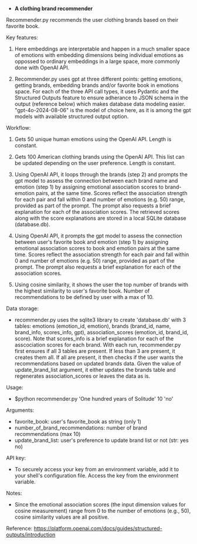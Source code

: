 * **A clothing brand recommender**


Recommender.py recommends the user clothing brands based on their favorite book. 

Key features:
1. Here embeddings are interpretable and happen in a much smaller space of emotions with embedding dimensions being individual emotions as oppossed to ordinary embeddings in a large space, more commonly done with OpenAI API.

2. Recommender.py uses gpt at three different points: getting emotions, getting brands, embedding brands and/or favorite book in emotions space. For each of the three API call types, it uses Pydantic and the Structured Outputs feature to ensure adherance to JSON schema in the output (reference below) which makes database data modeling easier. "gpt-4o-2024-08-06" is the model of choice here, as it is among the gpt models with available structured output option. 

Workflow:
1. Gets 50 unique human emotions using the OpenAI API. Length is constant.

2. Gets 100 American clothing brands using the OpenAI API. This list can be updated depending on the user preference. Length is constant.

3. Using OpenAI API, it loops through the brands (step 2) and prompts the gpt model to assess the connection between each brand name and emotion (step 1) by assigning emotional association scores to brand-emotion pairs, at the same time. Scores reflect the association strength for each pair and fall within 0 and number of emotions (e.g. 50) range, provided as part of the prompt. The prompt also requests a brief explanation for each of the association scores. The retrieved scores along with the score explanations are stored in a local SQLite database (database.db).

4. Using OpenAI API, it prompts the gpt model to assess the connection between user's favorite book and emotion (step 1) by assigning emotional association scores to book and emotion pairs at the same time. Scores reflect the association strength for each pair and fall within 0 and number of emotions (e.g. 50) range, provided as part of the prompt. The prompt also requests a brief explanation for each of the association scores.

5. Using cosine similarity, it shows the user the top number of brands with the highest similarity to user's favorite book. Number of recommendations to be defined by user with a max of 10.


Data storage: 
* recommender.py uses the sqlite3 library to create 'database.db' with 3 tables: 
emotions (emotion_id, emotion), brands (brand_id, name, brand_info, scores_info, gpt), association_scores (emotion_id, brand_id, score). Note that scores_info is a brief explanation for each of the asscociation scores for each brand. With each run, recommender.py first ensures if all 3 tables are present. If less than 3 are present, it creates them all. If all are present, it then checks if the user wants the recommendations based on updated brands data. Given the value of update_brand_list argument, it either updates the brands table and regenerates association_scores or leaves the data as is. 

Usage: 
* $python recommender.py 'One hundred years of Solitude' 10 'no'

Arguments:
* favorite_book: user's favorite_book as string (only 1) 
* number_of_brand_recommendations: number of brand recommendations (max 10)
* update_brand_list: user's preference to update brand list or not (str: yes no)

API key:
* To securely access your key from an environment variable, add it to your shell's configuration file. Access the key from the environment variable.


Notes:
* Since the emotional association scores (the input dimension values for cosine measurement) range from 0 to the number of emotions (e.g., 50), cosine similarity values are all positive.

Reference:
https://platform.openai.com/docs/guides/structured-outputs/introduction
